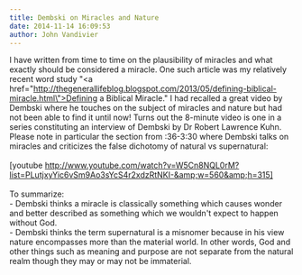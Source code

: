```yaml
---
title: Dembski on Miracles and Nature
date: 2014-11-14 16:09:53
author: John Vandivier
---
```




I have written from time to time on the plausibility of miracles and what exactly should be considered a miracle. One such article was my relatively recent word study \"<a href=\"http://thegenerallifeblog.blogspot.com/2013/05/defining-biblical-miracle.html\">Defining a Biblical Miracle</a>.\" I had recalled a great video by Dembski where he touches on the subject of miracles and nature but had not been able to find it until now! Turns out the 8-minute video is one in a series constituting an interview of Dembski by Dr Robert Lawrence Kuhn. Please note in particular the section from :36-3:30 where Dembski talks on miracles and criticizes the false dichotomy of natural vs supernatural:<br /><br />[youtube http://www.youtube.com/watch?v=W5Cn8NQL0rM?list=PLutjxyYic6vSm9Ao3sYcS4r2xdzRtNKI-&amp;w=560&amp;h=315]<br /><br />To summarize:<br />- Dembski thinks a miracle is classically something which causes wonder and better described as something which we wouldn't expect to happen without God.<br />- Dembski thinks the term supernatural is a misnomer because in his view nature encompasses more than the material world. In other words, God and other things such as meaning and purpose are not separate from the natural realm though they may or may not be immaterial.